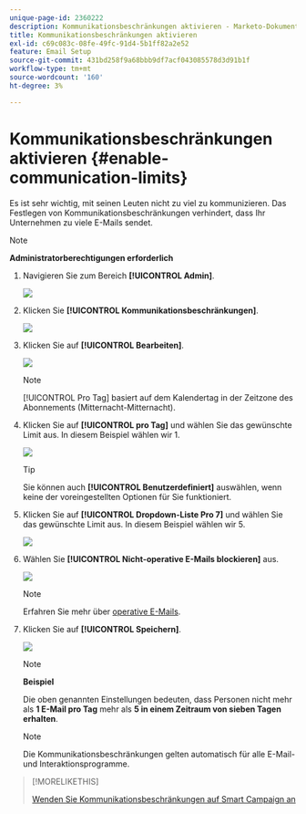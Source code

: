 ```yaml
---
unique-page-id: 2360222
description: Kommunikationsbeschränkungen aktivieren - Marketo-Dokumente - Produktdokumentation
title: Kommunikationsbeschränkungen aktivieren
exl-id: c69c083c-08fe-49fc-91d4-5b1ff82a2e52
feature: Email Setup
source-git-commit: 431bd258f9a68bbb9df7acf043085578d3d91b1f
workflow-type: tm+mt
source-wordcount: '160'
ht-degree: 3%

---
```


# Kommunikationsbeschränkungen aktivieren {#enable-communication-limits}

Es ist sehr wichtig, mit seinen Leuten nicht zu viel zu kommunizieren. Das Festlegen von Kommunikationsbeschränkungen verhindert, dass Ihr Unternehmen zu viele E-Mails sendet.

>[!NOTE]
>
>**Administratorberechtigungen erforderlich**

1. Navigieren Sie zum Bereich **[!UICONTROL Admin]**.

   ![](assets/enable-communication-limits-1.png)

1. Klicken Sie **[!UICONTROL Kommunikationsbeschränkungen]**.

   ![](assets/enable-communication-limits-2.png)

1. Klicken Sie auf **[!UICONTROL Bearbeiten]**.

   ![](assets/enable-communication-limits-3.png)

   >[!NOTE]
   >
   >[!UICONTROL Pro Tag] basiert auf dem Kalendertag in der Zeitzone des Abonnements (Mitternacht-Mitternacht).

1. Klicken Sie auf **[!UICONTROL pro Tag]** und wählen Sie das gewünschte Limit aus. In diesem Beispiel wählen wir 1.

   ![](assets/enable-communication-limits-4.png)

   >[!TIP]
   >
   >Sie können auch **[!UICONTROL Benutzerdefiniert]** auswählen, wenn keine der voreingestellten Optionen für Sie funktioniert.

1. Klicken Sie auf **[!UICONTROL Dropdown-Liste Pro 7]** und wählen Sie das gewünschte Limit aus. In diesem Beispiel wählen wir 5.

   ![](assets/enable-communication-limits-5.png)

1. Wählen Sie **[!UICONTROL Nicht-operative E-Mails blockieren]** aus.

   ![](assets/enable-communication-limits-6.png)

   >[!NOTE]
   >
   >Erfahren Sie mehr über [operative E-Mails](/help/marketo/product-docs/email-marketing/general/functions-in-the-editor/make-an-email-operational.md).

1. Klicken Sie auf **[!UICONTROL Speichern]**.

   ![](assets/enable-communication-limits-7.png)

   >[!NOTE]
   >
   >**Beispiel**
   >
   >Die oben genannten Einstellungen bedeuten, dass Personen nicht mehr als **1 E-Mail pro Tag** mehr als **5 in einem Zeitraum von sieben Tagen erhalten**.

   >[!NOTE]
   >
   >Die Kommunikationsbeschränkungen gelten automatisch für alle E-Mail- und Interaktionsprogramme.

>[!MORELIKETHIS]
>
>[Wenden Sie Kommunikationsbeschränkungen auf Smart Campaign an](/help/marketo/product-docs/core-marketo-concepts/smart-campaigns/using-smart-campaigns/apply-communication-limits-to-smart-campaign.md)
